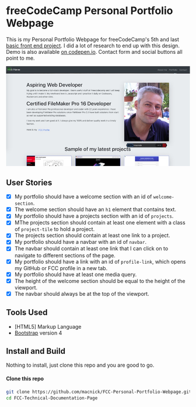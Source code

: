 # freeCodeCamp Personal Portfolio Webpage

This is my Personal Portfolio Webpage for freeCodeCamp's 5th and last [basic front end project](https://learn.freecodecamp.org/responsive-web-design/responsive-web-design-projects/build-a-personal-portfolio-webpage). I did a lot of research to end up with this design. Demo is also available [on codepen.io](https://codepen.io/macnick/full/bQMOBo). Contact form and social buttons all point to me.

![Personal Portfolio Webpage](/Screenshot.jpg)

## User Stories

- [x] My portfolio should have a welcome section with an id of `welcome-section`.
- [x] The welcome section should have an `h1` element that contains text.
- [x] My portfolio should have a projects section with an id of `projects`.
- [x] MThe projects section should contain at least one element with a class of `project-tile` to hold a project.
- [x] The projects section should contain at least one link to a project.
- [x] My portfolio should have a navbar with an id of `navbar`.
- [x] The navbar should contain at least one link that I can click on to navigate to different sections of the page.
- [x] My portfolio should have a link with an id of `profile-link`, which opens my GitHub or FCC profile in a new tab.
- [x] My portfolio should have at least one media query.
- [x] The height of the welcome section should be equal to the height of the viewport.
- [x] The navbar should always be at the top of the viewport.

## Tools Used

- [HTML5] Markup Language
- [Bootstrap](https://getbootstrap.com) version 4

## Install and Build

Nothing to install, just clone this repo and you are good to go.

#### Clone this repo

```bash
git clone https://github.com/macnick/FCC-Personal-Portfolio-Webpage.git
cd FCC-Technical-Documentation-Page
```
